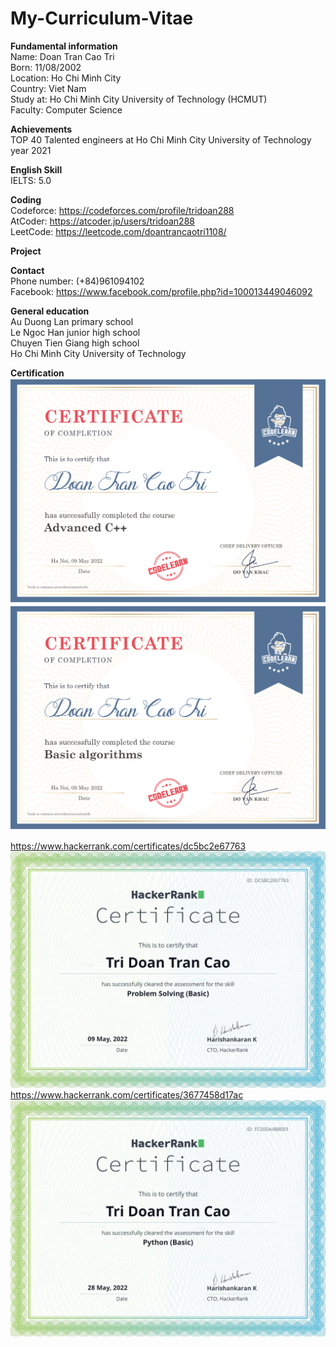 # My-Curriculum-Vitae

**Fundamental information**<br/>
Name: Doan Tran Cao Tri<br/>
Born: 11/08/2002<br/>
Location: Ho Chi Minh City<br/>
Country: Viet Nam<br/>
Study at: Ho Chi Minh City University of Technology (HCMUT)<br/>
Faculty: Computer Science<br/>

**Achievements**<br/>
TOP 40 Talented engineers at Ho Chi Minh City University of Technology year 2021<br/>

**English Skill**<br/>
IELTS: 5.0<br/>

**Coding**<br/>
Codeforce: https://codeforces.com/profile/tridoan288<br/>
AtCoder: https://atcoder.jp/users/tridoan288<br/>
LeetCode: https://leetcode.com/doantrancaotri1108/<br/>

**Project**<br/>

**Contact**<br/>
Phone number: (+84)961094102<br/>
Facebook: https://www.facebook.com/profile.php?id=100013449046092<br/>

**General education**<br/>
Au Duong Lan primary school<br/>
Le Ngoc Han junior high school<br/>
Chuyen Tien Giang high school<br/>
Ho Chi Minh City University of Technology<br/>

**Certification**
![CodeLearn_certification_AdvancedCpp](./CodeLearn/CodeLearn_certification_AdvancedCpp.png)
![CodeLearn_certification_basic_algorithm](./CodeLearn/CodeLearn_certification_basic_algorithm.png)

https://www.hackerrank.com/certificates/dc5bc2e67763
![HackerRank_certificate_problem_solving(basic)](./HackerRank/HackerRank_certificate_ProSol_bs.png)
https://www.hackerrank.com/certificates/3677458d17ac
![HackerRank_certificate_problem_solving(basic)](./HackerRank/HackerRank_certificate_basicPython.png)
